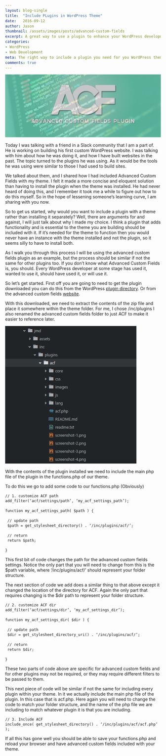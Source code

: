 ```yaml
---
layout: blog-single
title:  "Include PLugins in WordPress Theme"
date:   2016-09-12
author: Jason
thumbnail: /assets/images/posts/advanced-custom-fields
excerpt: A great way to use a plugin to enhance your WordPress development potential and speed.
categories:
- WordPress
- Web Development
meta: The right way to include a plugin you need for you WordPress theme. from the blog at Jason M Design.
comments: true
---
```


![Advanced Custom Fields](/assets/images/posts/advanced-custom-fields.jpg)

Today I was talking with a friend in a Slack community that I am a part of. He is working on building his first custom WordPress website. I was talking with him about how he was doing it, and how I have built websites in the past. The topic turned to the plugins he was using. As it would be the tools he was using were similar to those I had used to build sites.

We talked about them, and I shared how I had included Advanced Custom Fields with my theme. I felt it made a more concise and eloquent solution than having to install the plugin when the theme was installed. He had never heard of doing this, and I remember it took me a while to figure out how to do this myself. So in the hope of lessening someone’s learning curve, I am sharing with you now.

So to get us started, why would you want to include a plugin with a theme rather than installing it separately? Well, there are arguments for and against, I will just talk about why I made my choice. I think a plugin that adds functionality and is essential to the theme you are building should be included with it. If it’s needed for the theme to function then you would never have an instance with the theme installed and not the plugin, so it seems silly to have to install both.

As I walk you through this process I will be using the advanced custom fields plugin as an example, but the process should be similar if not the same for other plugins too. If you don’t know what Advanced Custom Fields is, you should. Every WordPress developer at some stage has used it, wanted to use it, should have used it, or will use it.

So let’s get started. First off you are going to need to get the plugin downloaded you can do this from the WordPress [plugin directory](https://wordpress.org/plugins/advanced-custom-fields/). Or from the advanced custom fields [website](https://www.advancedcustomfields.com/).

With this downloaded, we need to extract the contents of the zip file and place it somewhere within the theme folder. For me, I chose /inc/plugins I also renamed the advanced custom fields folder to just ACF to make it easier to reference later.

![Advanced Custom Fields Folder](/assets/images/posts/acf-folder.jpg)

With the contents of the plugin installed we need to include the main php file of the plugin in the functions.php of our theme.

To do this we go to add some code to our functions.php (Obviously)

~~~~
// 1. customize ACF path
add_filter(‘acf/settings/path’, ‘my_acf_settings_path’);

function my_acf_settings_path( $path ) {

 // update path
 $path = get_stylesheet_directory() . ‘/inc/plugins/acf/’;

 // return
 return $path;

}
~~~~

This first bit of code changes the path for the advanced custom fields settings. Notice the only part that you will need to change from this is the $path variable, where ‘/inc/plugins/acf/’ should represent your folder structure.

The next section of code we add does a similar thing to that above except it changed the location of the directory for ACF. Again the only part that requires changing is the $dir path to represent your folder structure.

~~~~
// 2. customize ACF dir
add_filter(‘acf/settings/dir’, ‘my_acf_settings_dir’);

function my_acf_settings_dir( $dir ) {

 // update path
 $dir = get_stylesheet_directory_uri() . ‘/inc/plugins/acf/’;

 // return
 return $dir;

}
~~~~

These two parts of code above are specific for advanced custom fields and for other plugins may not be required, or they may require different filters to be passed to them.

This next piece of code will be similar if not the same for including every plugin within your theme. In it we actually include the main php file of the plugin. In this case that is acf.php. Here again you will need to change the code to match your folder structure, and the name of the php file we are including to match whatever plugin it is that you are including.

~~~~
// 3. Include ACF
include_once( get_stylesheet_directory() . ‘/inc/plugins/acf/acf.php’ );
~~~~

If all this has gone well you should be able to save your functions.php and reload your browser and have advanced custom fields included with your theme.
